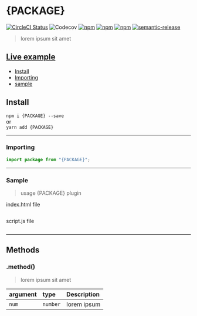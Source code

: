 # {PACKAGE}

[![CircleCI Status](https://circleci.com/gh/jamet-julien/{PACKAGE}.svg?style=shield&circle-token=:circle-token)](https://circleci.com/gh/jamet-julien/{PACKAGE})
![Codecov](https://img.shields.io/codecov/c/github/jamet-julien/{PACKAGE})
[![npm](https://img.shields.io/npm/dt/{PACKAGE}.svg?style=flat-square)](https://www.npmjs.com/package/{PACKAGE})
[![npm](https://img.shields.io/npm/v/{PACKAGE}.svg?style=flat-square)](https://www.npmjs.com/package/{PACKAGE})
[![npm](https://img.shields.io/npm/l/{PACKAGE}.svg?style=flat-square)](https://github.com/jamet-julien/{PACKAGE}/blob/master/LICENSE)
[![semantic-release](https://img.shields.io/badge/%20%20%F0%9F%93%A6%F0%9F%9A%80-semantic--release-e10079.svg)](https://github.com/semantic-release/semantic-release)

> lorem ipsum sit amet

## [Live example](https://codepen.io/jamet-julien)

-   [Install](#install)
-   [Importing](#importing)
-   [sample](#sample)

## Install <a id="install"></a>

`npm i {PACKAGE} --save`  
or  
`yarn add {PACKAGE}`

---

### Importing <a id="importing"></a>

```js
import package from "{PACKAGE}";
```

---

### Sample<a id="sample"></a>

> usage {PACKAGE} plugin

index.html file

```html

```

script.js file

```js
```

---

## Methods <a id="methods"></a>

### .method() <a id="method"></a>

> lorem ipsum sit amet

| argument | type     | Description |
| :------- | :------- | :---------- |
| `num`    | `number` | lorem ipsum |

```js
```
